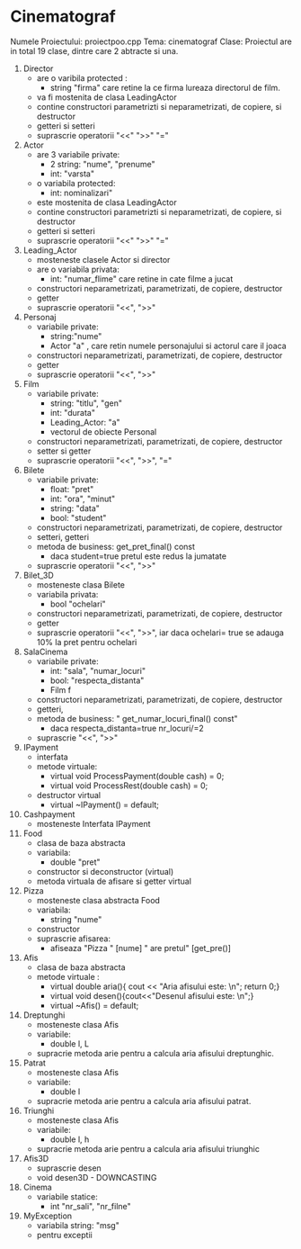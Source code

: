 # Cinematograf
Numele Proiectului: proiectpoo.cpp
Tema: cinematograf
Clase: Proiectul are in total 19 clase, dintre care 2 abtracte si una.
1. Director
    - are o varibila protected :
	    - string "firma" care retine la ce firma lureaza directorul de film.
    - va fi mostenita de clasa LeadingActor
    - contine constructori parametrizti si neparametrizati, de copiere, si destructor
    - getteri si setteri
    - suprascrie operatorii "<<" ">>" "="
2. Actor
	-	are 3 variabile private: 
		-	2 string: "nume", "prenume"
		-	int: "varsta"
	- o variabila protected:
		-  int: nominalizari"
	-	este mostenita de clasa LeadingActor
	-	 contine constructori parametrizti si neparametrizati, de copiere, si destructor
	-	getteri si setteri
	-	suprascrie operatorii "<<" ">>" "="
3. Leading_Actor
	- mosteneste clasele Actor si director
	- are o variabila privata:
		-  int: "numar_flime" care retine in cate filme a jucat
	- constructori neparametrizati, parametrizati, de copiere, destructor
	- getter
	- suprascrie operatorii "<<", ">>"
4. Personaj
	- variabile private:
		-  string:"nume" 
		- Actor "a" , care retin numele personajului si actorul care il joaca
	- constructori neparametrizati, parametrizati, de copiere, destructor
	- getter
	- suprascrie operatorii "<<", ">>"
5. Film
	- variabile private: 
		- string: "titlu", "gen"
		-  int: "durata"
		- Leading_Actor: "a" 
		- vectorul de obiecte Personal
	- constructori neparametrizati, parametrizati, de copiere, destructor
	- setter si getter
	- suprascrie operatorii "<<", ">>", "="
6. Bilete
	- variabile private: 
		- float: "pret"
		- int: "ora", "minut"
		- string: "data"
		- bool: "student"
	-  constructori neparametrizati, parametrizati, de copiere, destructor
	- setteri, getteri
	- metoda de business: get_pret_final() const
		- daca student=true pretul este redus la jumatate
	-  suprascrie operatorii "<<", ">>"
7. Bilet_3D
	- mosteneste clasa Bilete
	- variabila privata:
		- bool "ochelari"
	- constructori neparametrizati, parametrizati, de copiere, destructor
	- getter
	 - suprascrie operatorii "<<", ">>", iar daca ochelari= true se adauga 10% la pret pentru ochelari
8. SalaCinema
	-	variabile private:
		-	int: "sala", "numar_locuri"
		-	bool: "respecta_distanta"
		-	Film f
	-  constructori neparametrizati, parametrizati, de copiere, destructor
	- getteri, 
	- metoda de business: " get_numar_locuri_final()  const" 
		- daca respecta_distanta=true nr_locuri/=2
	-	suprascrie "<<", ">>"
9. IPayment
	- interfata
	- metode virtuale:
		- virtual  void  ProcessPayment(double  cash)  =  0;
		- virtual  void  ProcessRest(double  cash)  =  0;
	- destructor virtual
		- virtual  ~IPayment()  =  default;
10. Cashpayment
	- mosteneste Interfata IPayment
11. Food
	- clasa de baza abstracta
	 - variabila:
		 - double "pret"
	- constructor si deconstructor (virtual)
	- metoda virtuala de afisare si getter virtual
12. Pizza
	-	mosteneste clasa abstracta Food
	-	variabila:
		-	string "nume"
	- constructor
	- suprascrie afisarea:
		- afiseaza "Pizza " [nume] " are pretul" [get_pre()]
13. Afis
	- clasa de baza abstracta
	- metode virtuale :
		-  virtual  double  aria(){ cout  <<  "Aria afisului este: \n"; return  0;}
		- virtual  void  desen(){cout<<"Desenul afisului este: \n";}
		-	virtual  ~Afis()  =  default;
14. Dreptunghi
	- mosteneste clasa Afis
	- variabile: 
		- double l, L
	- supracrie metoda arie pentru a calcula aria afisului dreptunghic. 
15. Patrat
	- mosteneste clasa Afis
	- variabile: 
		- double l
	- supracrie metoda arie pentru a calcula aria afisului patrat. 
16. Triunghi
	- mosteneste clasa Afis
	- variabile: 
		- double l, h
	- supracrie metoda arie pentru a calcula aria afisului triunghic
17. Afis3D
	-	suprascrie desen
	-	void desen3D - DOWNCASTING
18. Cinema
	- variabile statice:
		- int "nr_sali", "nr_filne"
19. MyException
	-	variabila string: "msg"
	-	pentru exceptii
